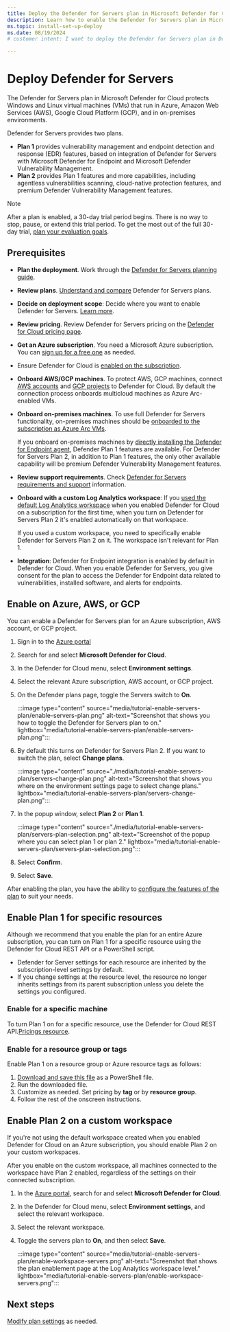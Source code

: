 ```yaml
---
title: Deploy the Defender for Servers plan in Microsoft Defender for Cloud
description: Learn how to enable the Defender for Servers plan in Microsoft Defender for Cloud.
ms.topic: install-set-up-deploy
ms.date: 08/19/2024
# customer intent: I want to deploy the Defender for Servers plan in Defender for Cloud so that I can protect connected machines and reduce security risk.

---
```


# Deploy Defender for Servers

The Defender for Servers plan in Microsoft Defender for Cloud protects Windows and Linux virtual machines (VMs) that run in Azure, Amazon Web Services (AWS), Google Cloud Platform (GCP), and in on-premises environments.

Defender for Servers provides two plans. 

- **Plan 1** provides vulnerability management and endpoint detection and response (EDR) features, based on integration of Defender for Servers with Microsoft Defender for Endpoint and Microsoft Defender Vulnerability Management.
- **Plan 2** provides Plan 1 features and more capabilities, including agentless vulnerabilities scanning, cloud-native protection features, and premium Defender Vulnerability Management features.

> [!NOTE]
> After a plan is enabled, a 30-day trial period begins. There is no way to stop, pause, or extend this trial period. To get the most out of the full 30-day trial, [plan your evaluation goals](plan-defender-for-servers.md).

## Prerequisites

- **Plan the deployment**. Work through the [Defender for Servers planning guide](plan-defender-for-servers.md).
- **Review plans**. [Understand and compare](defender-for-servers-overview.md) Defender for Servers plans.
- **Decide on deployment scope**: Decide where you want to enable Defender for Servers. [Learn more](defender-for-servers-overview.md#enabling-plans).
- **Review pricing**. Review Defender for Servers pricing on the [Defender for Cloud pricing page](https://azure.microsoft.com/pricing/details/defender-for-cloud/).
- **Get an Azure subscription**. You need a Microsoft Azure subscription. You can [sign up for a free one](https://azure.microsoft.com/pricing/free-trial/) as needed.
- Ensure Defender for Cloud is [enabled on the subscription](connect-azure-subscription.md).
- **Onboard AWS/GCP machines**. To protect AWS, GCP machines, connect [AWS accounts](quickstart-onboard-aws.md) and [GCP projects](quickstart-onboard-gcp.md) to Defender for Cloud. By default the connection process onboards multicloud machines as Azure Arc-enabled VMs.
- **Onboard on-premises machines**. To use full Defender for Servers functionality, on-premises machines should be [onboarded to the subscription as Azure Arc VMs](quickstart-onboard-machines.md).

    If you onboard on-premises machines by [directly installing the Defender for Endpoint agent](onboard-machines-with-defender-for-endpoint.md), Defender Plan 1 features are available. For Defender for Servers Plan 2, in addition to Plan 1 features, the only other available capability will be premium Defender Vulnerability Management features.

- **Review support requirements**. Check [Defender for Servers requirements and support](support-matrix-defender-for-servers.md) information.
- **Onboard with a custom Log Analytics workspace**: If you [used the default Log Analytics workspace](plan-defender-for-servers-data-workspace.md) when you enabled Defender for Cloud on a subscription for the first time, when you turn on Defender for Servers Plan 2 it's enabled automatically on that workspace.

    If you used a custom workspace, you need to specifically enable Defender for Servers Plan 2 on it. The workspace isn't relevant for Plan 1.

- **Integration**: Defender for Endpoint integration is enabled by default in Defender for Cloud. When you enable Defender for Servers, you give consent for the plan to access the Defender for Endpoint data related to vulnerabilities, installed software, and alerts for endpoints.

## Enable on Azure, AWS, or GCP

You can enable a Defender for Servers plan for an Azure subscription, AWS account, or GCP project. 

1. Sign in to the [Azure portal](https://portal.azure.com)

1. Search for and select **Microsoft Defender for Cloud**.

1. In the Defender for Cloud menu, select **Environment settings**.

1. Select the relevant Azure subscription, AWS account, or GCP project.

1. On the Defender plans page, toggle the Servers switch to **On**.

    :::image type="content" source="media/tutorial-enable-servers-plan/enable-servers-plan.png" alt-text="Screenshot that shows you how to toggle the Defender for Servers plan to on." lightbox="media/tutorial-enable-servers-plan/enable-servers-plan.png":::

1. By default this turns on Defender for Servers Plan 2. If you want to switch the plan, select **Change plans**.

    :::image type="content" source="./media/tutorial-enable-servers-plan/servers-change-plan.png" alt-text="Screenshot that shows you where on the environment settings page to select change plans." lightbox="media/tutorial-enable-servers-plan/servers-change-plan.png":::

1. In the popup window, select **Plan 2** or **Plan 1**.

    :::image type="content" source="./media/tutorial-enable-servers-plan/servers-plan-selection.png" alt-text="Screenshot of the popup where you can select plan 1 or plan 2." lightbox="media/tutorial-enable-servers-plan/servers-plan-selection.png":::

1. Select **Confirm**.

1. Select **Save**.

After enabling the plan, you have the ability to [configure the features of the plan](configure-servers-coverage.md) to suit your needs.

## Enable Plan 1 for specific resources

Although we recommend that you enable the plan for an entire Azure subscription, you can turn on Plan 1 for a specific resource using the Defender for Cloud REST API or a PowerShell script.

-  Defender for Server settings for each resource are inherited by the subscription-level settings by default.
- If you change settings at the resource level, the resource no longer inherits settings from its parent subscription unless you delete the settings you configured.

### Enable for a specific machine

To turn Plan 1 on for a specific resource, use the Defender for Cloud REST API.[Pricings resource](/rest/api/defenderforcloud/pricings).

### Enable for a resource group or tags

Enable Plan 1 on a resource group or Azure resource tags as follows:

1. [Download and save this file](https://github.com/Azure/Microsoft-Defender-for-Cloud/tree/main/Powershell%20scripts/Defender%20for%20Servers%20on%20resource%20level) as a PowerShell file.
1. Run the downloaded file.
1. Customize as needed. Set pricing by **tag** or by **resource group**.
1. Follow the rest of the onscreen instructions.


## Enable Plan 2 on a custom workspace

If you're not using the default workspace created when you enabled Defender for Cloud on an Azure subscription, you should enable Plan 2 on your custom workspaces.

After you enable on the custom workspace, all machines connected to the workspace have Plan 2 enabled, regardless of the settings on their connected subscription.

1. In the [Azure portal](https://portal.azure.com), search for and select **Microsoft Defender for Cloud**.

1. In the Defender for Cloud menu, select **Environment settings**, and select the relevant workspace.

1. Select the relevant workspace.

1. Toggle the servers plan to **On**, and then select **Save**.

    :::image type="content" source="media/tutorial-enable-servers-plan/enable-workspace-servers.png" alt-text="Screenshot that shows the plan enablement page at the Log Analytics workspace level." lightbox="media/tutorial-enable-servers-plan/enable-workspace-servers.png":::



## Next steps

[Modify plan settings](configure-servers-coverage.md) as needed.
